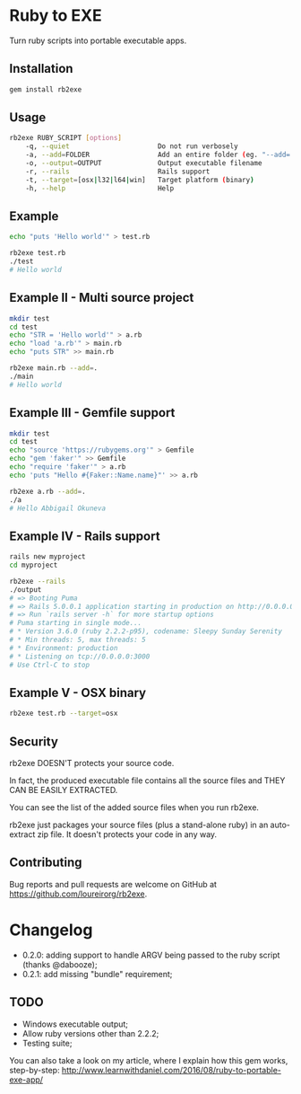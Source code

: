 # Ruby to EXE

Turn ruby scripts into portable executable apps.

## Installation

```ruby
gem install rb2exe
```

## Usage

```bash
rb2exe RUBY_SCRIPT [options]
    -q, --quiet                      Do not run verbosely
    -a, --add=FOLDER                 Add an entire folder (eg. "--add=.")
    -o, --output=OUTPUT              Output executable filename
    -r, --rails                      Rails support
    -t, --target=[osx|l32|l64|win]   Target platform (binary)
    -h, --help                       Help
```

## Example
```bash
echo "puts 'Hello world'" > test.rb

rb2exe test.rb
./test
# Hello world
```


## Example II - Multi source project
```bash
mkdir test
cd test
echo "STR = 'Hello world'" > a.rb
echo "load 'a.rb'" > main.rb
echo "puts STR" >> main.rb

rb2exe main.rb --add=.
./main
# Hello world
```

## Example III - Gemfile support
```bash
mkdir test
cd test
echo "source 'https://rubygems.org'" > Gemfile
echo "gem 'faker'" >> Gemfile
echo "require 'faker'" > a.rb
echo 'puts "Hello #{Faker::Name.name}"' >> a.rb

rb2exe a.rb --add=.
./a
# Hello Abbigail Okuneva
```

## Example IV - Rails support
```bash
rails new myproject
cd myproject

rb2exe --rails
./output
# => Booting Puma
# => Rails 5.0.0.1 application starting in production on http://0.0.0.0:3000
# => Run `rails server -h` for more startup options
# Puma starting in single mode...
# * Version 3.6.0 (ruby 2.2.2-p95), codename: Sleepy Sunday Serenity
# * Min threads: 5, max threads: 5
# * Environment: production
# * Listening on tcp://0.0.0.0:3000
# Use Ctrl-C to stop
```

## Example V - OSX binary
```bash
rb2exe test.rb --target=osx
```


## Security

rb2exe DOESN'T protects your source code.

In fact, the produced executable file contains all the source files and THEY CAN BE EASILY EXTRACTED.

You can see the list of the added source files when you run rb2exe.

rb2exe just packages your source files (plus a stand-alone ruby) in an auto-extract zip file. It doesn't protects your code in any way.


## Contributing

Bug reports and pull requests are welcome on GitHub at https://github.com/loureirorg/rb2exe.


# Changelog
* 0.2.0: adding support to handle ARGV being passed to the ruby script (thanks @dabooze);
* 0.2.1: add missing "bundle" requirement;

## TODO

* Windows executable output;
* Allow ruby versions other than 2.2.2;
* Testing suite;

You can also take a look on my article, where I explain how this gem works, step-by-step:
http://www.learnwithdaniel.com/2016/08/ruby-to-portable-exe-app/
